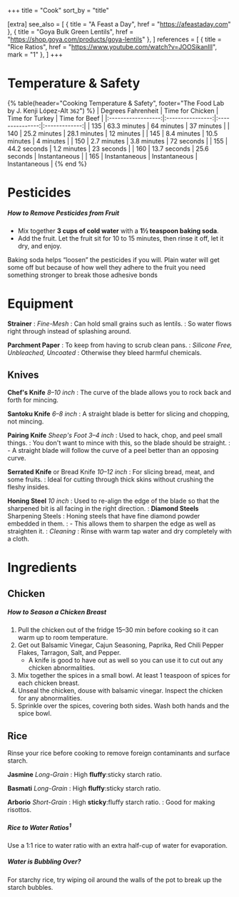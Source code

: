 +++
title = "Cook"
sort_by = "title"

[extra]
see_also = [
	{ title = "A Feast a Day", href = "https://afeastaday.com" },
	{ title = "Goya Bulk Green Lentils", href = "https://shop.goya.com/products/goya-lentils" },
]
references = [
	{ title = "Rice Ratios", href = "https://www.youtube.com/watch?v=JOOSikanIlI", mark = "1" },
]
+++

# Temperature & Safety

{% table(header="Cooking Temperature & Safety", footer="The Food Lab by J. Kenji López-Alt `362`") %}
| Degrees Fahrenheit | Time for Chicken | Time for Turkey | Time for Beef |
|:------------------:|:----------------:|:---------------:|:-------------:|
| 135                | 63.3 minutes     | 64 minutes      | 37 minutes    |
| 140                | 25.2 minutes     | 28.1 minutes    | 12 minutes    |
| 145                | 8.4 minutes      | 10.5 minutes    | 4 minutes     |
| 150                | 2.7 minutes      | 3.8 minutes     | 72 seconds    |
| 155                | 44.2 seconds     | 1.2 minutes     | 23 seconds    |
| 160                | 13.7 seconds     | 25.6 seconds    | Instantaneous |
| 165                | Instantaneous    | Instantaneous   | Instantaneous |
{% end %}



# Pesticides
##### How to Remove Pesticides from Fruit
- Mix together **3 cups of cold water** with a **1½ teaspoon baking soda**. 
- Add the fruit. Let the fruit sit for 10 to 15 minutes, then rinse it off, let it dry, and enjoy.

Baking soda helps “loosen” the pesticides if you will. Plain water will get some off but because of how well they adhere to the fruit you need something stronger to break those adhesive bonds



# Equipment

**Strainer**
: _Fine-Mesh_
	: Can hold small grains such as lentils.
	: So water flows right through instead of splashing around.

**Parchment Paper**
: To keep from having to scrub clean pans.
: _Silicone Free, Unbleached, Uncoated_
	: Otherwise they bleed harmful chemicals.


## Knives

**Chef's Knife**
_8–10 inch_
: The curve of the blade allows you to rock back and forth for mincing.

**Santoku Knife**
_6–8 inch_
: A straight blade is better for slicing and chopping, not mincing.

**Pairing Knife**
_Sheep's Foot_
_3–4 inch_
: Used to hack, chop, and peel small things.
: You don't want to mince with this, so the blade should be straight.
: - A straight blade will follow the curve of a peel better than an opposing curve.

**Serrated Knife**
or Bread Knife
_10–12 inch_
: For slicing bread, meat, and some fruits.
: Ideal for cutting through thick skins without crushing the fleshy insides.

**Honing Steel**
_10 inch_
: Used to re-align the edge of the blade so that the sharpened bit is all facing in the right direction.
: **Diamond Steels**
  Sharpening Steels
  : Honing steels that have fine diamond powder embedded in them.
  : - This allows them to sharpen the edge as well as straighten it.
: _Cleaning_
	: Rinse with warm tap water and dry completely with a cloth.


# Ingredients

## Chicken

##### How to Season a Chicken Breast
1. Pull the chicken out of the fridge 15–30 min before cooking so it can warm up to room temperature.
1. Get out Balsamic Vinegar, Cajun Seasoning, Paprika, Red Chili Pepper Flakes, Tarragon, Salt, and Pepper.
	- A knife is good to have out as well so you can use it to cut out any chicken abnormalities.
1. Mix together the spices in a small bowl. At least 1 teaspoon of spices for each chicken breast.
1. Unseal the chicken, douse with balsamic vinegar. Inspect the chicken for any abnormalities.
1. Sprinkle over the spices, covering both sides. Wash both hands and the spice bowl.


## Rice
Rinse your rice before cooking to remove foreign contaminants and surface starch.

**Jasmine**
_Long-Grain_
: High **fluffy**:sticky starch ratio.

**Basmati**
_Long-Grain_
: High **fluffy**:sticky starch ratio.

**Arborio**
_Short-Grain_
: High **sticky**:fluffy starch ratio.
: Good for making risottos.

##### Rice to Water Ratios<sup>1</sup>
Use a 1:1 rice to water ratio with an extra half-cup of water for evaporation.

##### Water is Bubbling Over?
For starchy rice, try wiping oil around the walls of the pot to break up the starch bubbles.
